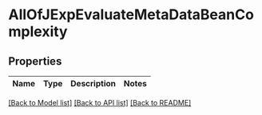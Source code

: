 # AllOfJExpEvaluateMetaDataBeanComplexity

## Properties
Name | Type | Description | Notes
------------ | ------------- | ------------- | -------------

[[Back to Model list]](../README.md#documentation-for-models) [[Back to API list]](../README.md#documentation-for-api-endpoints) [[Back to README]](../README.md)

